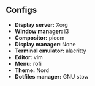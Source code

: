 ## Configs
- **Display server:** Xorg
- **Window manager:** i3
- **Compositor:** picom
- **Display manager:** None
- **Terminal emulator:** alacritty
- **Editor:** vim
- **Menu:** rofi
- **Theme:** Nord
- **Dotfiles manager:** GNU stow
